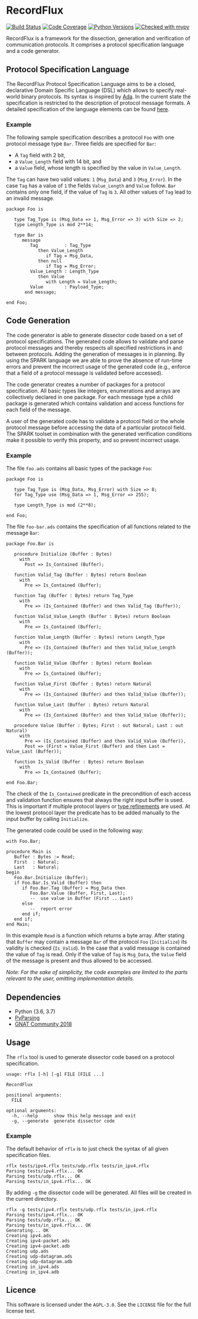 # RecordFlux

[![Build Status](https://travis-ci.org/Componolit/RecordFlux.svg?branch=master)](https://travis-ci.org/Componolit/RecordFlux)
[![Code Coverage](https://codecov.io/github/Componolit/RecordFlux/coverage.svg?branch=master)](https://codecov.io/github/Componolit/RecordFlux)
[![Python Versions](https://img.shields.io/badge/python-3.6%20%7C%203.7-blue.svg)](https://python.org/)
[![Checked with mypy](http://www.mypy-lang.org/static/mypy_badge.svg)](http://mypy-lang.org/)

RecordFlux is a framework for the dissection, generation and verification of communication protocols. It comprises a protocol specification language and a code generator.

## Protocol Specification Language

The RecordFlux Protocol Specification Language aims to be a closed, declarative Domain Specific Language (DSL) which allows to specify real-world binary protocols. Its syntax is inspired by [Ada](http://www.ada-auth.org/standards/12rm/html/RM-TTL.html). In the current state the specification is restricted to the description of protocol message formats. A detailed specification of the language elements can be found [here](/doc/Language-Reference.md).

### Example

The following sample specification describes a protocol `Foo` with one protocol message type `Bar`. Three fields are specified for `Bar`:

- A `Tag` field with 2 bit,
- a `Value_Length` field with 14 bit, and
- a `Value` field, whose length is specified by the value in `Value_Length`.

The `Tag` can have two valid values: `1` (`Msg_Data`) and `3` (`Msg_Error`). In the case `Tag` has a value of `1` the fields `Value_Length` and `Value` follow. `Bar` contains only one field, if the value of `Tag` is `3`. All other values of `Tag` lead to an invalid message.

```
package Foo is

   type Tag_Type is (Msg_Data => 1, Msg_Error => 3) with Size => 2;
   type Length_Type is mod 2**14;

   type Bar is
      message
         Tag          : Tag_Type
            then Value_Length
               if Tag = Msg_Data,
            then null
               if Tag = Msg_Error;
         Value_Length : Length_Type
            then Value
               with Length = Value_Length;
         Value        : Payload_Type;
       end message;

end Foo;
```

## Code Generation

The code generator is able to generate dissector code based on a set of protocol specifications. The generated code allows to validate and parse protocol messages and thereby respects all specified restrictions in and between protocols. Adding the generation of messages is in planning. By using the SPARK language we are able to prove the absence of run-time errors and prevent the incorrect usage of the generated code (e.g., enforce that a field of a protocol message is validated before accessed).

The code generator creates a number of packages for a protocol specification. All basic types like integers, enumerations and arrays are collectively declared in one package. For each message type a child package is generated which contains validation and access functions for each field of the message.

A user of the generated code has to validate a protocol field or the whole protocol message before accessing the data of a particular protocol field. The SPARK toolset in combination with the generated verification conditions make it possible to verify this property, and so prevent incorrect usage.

### Example

The file `foo.ads` contains all basic types of the package `Foo`:

```
package Foo is

   type Tag_Type is (Msg_Data, Msg_Error) with Size => 8;
   for Tag_Type use (Msg_Data => 1, Msg_Error => 255);

   type Length_Type is mod (2**8);

end Foo;
```

The file `foo-bar.ads` contains the specification of all functions related to the message `Bar`:

```
package Foo.Bar is

   procedure Initialize (Buffer : Bytes)
     with
       Post => Is_Contained (Buffer);

   function Valid_Tag (Buffer : Bytes) return Boolean
     with
       Pre => Is_Contained (Buffer);

   function Tag (Buffer : Bytes) return Tag_Type
     with
       Pre => (Is_Contained (Buffer) and then Valid_Tag (Buffer));

   function Valid_Value_Length (Buffer : Bytes) return Boolean
     with
       Pre => Is_Contained (Buffer);

   function Value_Length (Buffer : Bytes) return Length_Type
     with
       Pre => (Is_Contained (Buffer) and then Valid_Value_Length (Buffer));

   function Valid_Value (Buffer : Bytes) return Boolean
     with
       Pre => Is_Contained (Buffer);

   function Value_First (Buffer : Bytes) return Natural
     with
       Pre => (Is_Contained (Buffer) and then Valid_Value (Buffer));

   function Value_Last (Buffer : Bytes) return Natural
     with
       Pre => (Is_Contained (Buffer) and then Valid_Value (Buffer));

   procedure Value (Buffer : Bytes; First : out Natural; Last : out Natural)
     with
       Pre => (Is_Contained (Buffer) and then Valid_Value (Buffer)),
       Post => (First = Value_First (Buffer) and then Last = Value_Last (Buffer));

   function Is_Valid (Buffer : Bytes) return Boolean
     with
       Pre => Is_Contained (Buffer);

end Foo.Bar;
```

The check of the `Is_Contained` predicate in the precondition of each access and validation function ensures that always the right input buffer is used. This is important if multiple protocol layers or [type refinements](/doc/Language-Reference.md#type-refinement) are used. At the lowest protocol layer the predicate has to be added manually to the input buffer by calling `Initialize`.

The generated code could be used in the following way:

```
with Foo.Bar;

procedure Main is
   Buffer : Bytes := Read;
   First  : Natural;
   Last   : Natural;
begin
   Foo.Bar.Initialize (Buffer);
   if Foo.Bar.Is_Valid (Buffer) then
      if Foo.Bar.Tag (Buffer) = Msg_Data then
         Foo.Bar.Value (Buffer, First, Last);
         --  use value in Buffer (First .. Last)
      else
         --  report error
      end if;
   end if;
end Main;
```

In this example `Read` is a function which returns a byte array. After stating that `Buffer` may contain a message `Bar` of the protocol `Foo` (`Initialize`) its validity is checked (`Is_Valid`). In the case that a valid message is contained the value of `Tag` is read. Only if the value of `Tag` is `Msg_Data`, the `Value` field of the message is present and thus allowed to be accessed.

*Note: For the sake of simplicity, the code examples are limited to the parts relevant to the user, omitting implementation details.*

## Dependencies

- Python (3.6, 3.7)
- [PyParsing](https://github.com/pyparsing/pyparsing/)
- [GNAT Community 2018](https://www.adacore.com/download)

## Usage

The `rflx` tool is used to generate dissector code based on a protocol specification.

```
usage: rflx [-h] [-g] FILE [FILE ...]

RecordFlux

positional arguments:
  FILE

optional arguments:
  -h, --help      show this help message and exit
  -g, --generate  generate dissector code
```

### Example

The default behavior of `rflx` is to just check the syntax of all given specification files.

```
rflx tests/ipv4.rflx tests/udp.rflx tests/in_ipv4.rflx
Parsing tests/ipv4.rflx... OK
Parsing tests/udp.rflx... OK
Parsing tests/in_ipv4.rflx... OK
```

By adding `-g` the dissector code will be generated. All files will be created in the current directory.

```
rflx -g tests/ipv4.rflx tests/udp.rflx tests/in_ipv4.rflx
Parsing tests/ipv4.rflx... OK
Parsing tests/udp.rflx... OK
Parsing tests/in_ipv4.rflx... OK
Generating... OK
Creating ipv4.ads
Creating ipv4-packet.ads
Creating ipv4-packet.adb
Creating udp.ads
Creating udp-datagram.ads
Creating udp-datagram.adb
Creating in_ipv4.ads
Creating in_ipv4.adb
```

## Licence

This software is licensed under the `AGPL-3.0`. See the `LICENSE` file for the full license text.
